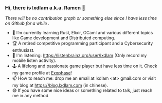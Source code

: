 ### Hi, there is lxdlam a.k.a. Ramen 👋 

_There will be no contribution graph or something else since I have less time on Github for a while ._

- 🌱 I’m currently learning Rust, Elixir, OCaml and various different topics like Game development and Distributed computing.
- 🏆 A retired competitive programming participant and a Cybersecurity enthusiast.
- 🎵 I'm listening: https://listenbrainz.org/user/lxdlam (Only record my mobile listen activity).
- 🕹️ A lifelong and passionate game player but have less time on it. Check my game profile at [Exophase](https://www.exophase.com/user/lxdlam/)!
- 📫 How to reach me: drop me an email at lxdlam \<at\> gmail.com or visit my blog at <https://blog.lxdlam.com> (in chinese). 
- 😄 If you have some nice ideas or something related to talk, just reach me in any method.
